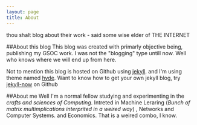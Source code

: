 ```yaml
---
layout: page
title: About
---
```

<p class="message">
thou shalt blog about their work - said some wise elder of THE INTERNET
</p>

##About this blog
This blog was created with primarly objective being, publishing my GSOC work. I was not the "blogging" type untill now. Well who knows where we will end up from here.

Not to mention this blog is hosted on Github using [jekyll](https://jekyllrb.com/). and I'm using theme named [hyde](http://hyde.getpoole.com). Want to know how to get your own jekyll blog, try [jekyll-now](https://github.com/barryclark/jekyll-now) on Github

##About me
Well I'm a normal fellow studying and experimenting in the *crafts and sciences of Computing*. Intreted in Machine Leraring (*Bunch of matrix multimplications interprited in a weired way*) , Networks and Computer Systems. and Economics. That is a weired combo, I know.
